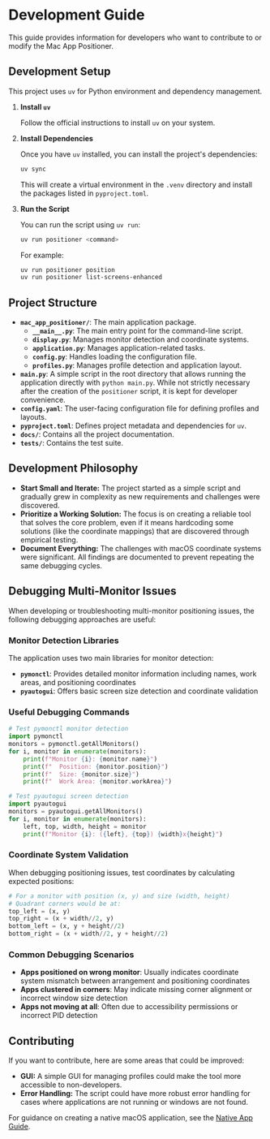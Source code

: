 # Development Guide

This guide provides information for developers who want to contribute to or modify the Mac App Positioner.

## Development Setup

This project uses `uv` for Python environment and dependency management.

1.  **Install `uv`**

    Follow the official instructions to install `uv` on your system.

2.  **Install Dependencies**

    Once you have `uv` installed, you can install the project's dependencies:

    ```bash
    uv sync
    ```

    This will create a virtual environment in the `.venv` directory and install the packages listed in `pyproject.toml`.

3.  **Run the Script**

    You can run the script using `uv run`:

    ```bash
    uv run positioner <command>
    ```

    For example:
    ```bash
    uv run positioner position
    uv run positioner list-screens-enhanced
    ```

## Project Structure

-   **`mac_app_positioner/`**: The main application package.
    -   **`__main__.py`**: The main entry point for the command-line script.
    -   **`display.py`**: Manages monitor detection and coordinate systems.
    -   **`application.py`**: Manages application-related tasks.
    -   **`config.py`**: Handles loading the configuration file.
    -   **`profiles.py`**: Manages profile detection and application layout.
-   **`main.py`**: A simple script in the root directory that allows running the application directly with `python main.py`. While not strictly necessary after the creation of the `positioner` script, it is kept for developer convenience.
-   **`config.yaml`**: The user-facing configuration file for defining profiles and layouts.
-   **`pyproject.toml`**: Defines project metadata and dependencies for `uv`.
-   **`docs/`**: Contains all the project documentation.
-   **`tests/`**: Contains the test suite.

## Development Philosophy

-   **Start Small and Iterate:** The project started as a simple script and gradually grew in complexity as new requirements and challenges were discovered.
-   **Prioritize a Working Solution:** The focus is on creating a reliable tool that solves the core problem, even if it means hardcoding some solutions (like the coordinate mappings) that are discovered through empirical testing.
-   **Document Everything:** The challenges with macOS coordinate systems were significant. All findings are documented to prevent repeating the same debugging cycles.

## Debugging Multi-Monitor Issues

When developing or troubleshooting multi-monitor positioning issues, the following debugging approaches are useful:

### Monitor Detection Libraries

The application uses two main libraries for monitor detection:

- **`pymonctl`**: Provides detailed monitor information including names, work areas, and positioning coordinates
- **`pyautogui`**: Offers basic screen size detection and coordinate validation

### Useful Debugging Commands

```python
# Test pymonctl monitor detection
import pymonctl
monitors = pymonctl.getAllMonitors()
for i, monitor in enumerate(monitors):
    print(f"Monitor {i}: {monitor.name}")
    print(f"  Position: {monitor.position}")
    print(f"  Size: {monitor.size}")
    print(f"  Work Area: {monitor.workArea}")

# Test pyautogui screen detection  
import pyautogui
monitors = pyautogui.getAllMonitors()
for i, monitor in enumerate(monitors):
    left, top, width, height = monitor
    print(f"Monitor {i}: ({left}, {top}) {width}x{height}")
```

### Coordinate System Validation

When debugging positioning issues, test coordinates by calculating expected positions:

```python
# For a monitor with position (x, y) and size (width, height)
# Quadrant corners would be at:
top_left = (x, y)
top_right = (x + width//2, y)
bottom_left = (x, y + height//2)  
bottom_right = (x + width//2, y + height//2)
```

### Common Debugging Scenarios

- **Apps positioned on wrong monitor**: Usually indicates coordinate system mismatch between arrangement and positioning coordinates
- **Apps clustered in corners**: May indicate missing corner alignment or incorrect window size detection
- **Apps not moving at all**: Often due to accessibility permissions or incorrect PID detection

## Contributing

If you want to contribute, here are some areas that could be improved:

-   **GUI:** A simple GUI for managing profiles could make the tool more accessible to non-developers.
-   **Error Handling:** The script could have more robust error handling for cases where applications are not running or windows are not found.

For guidance on creating a native macOS application, see the [Native App Guide](NATIVE_APP_GUIDE.md).
